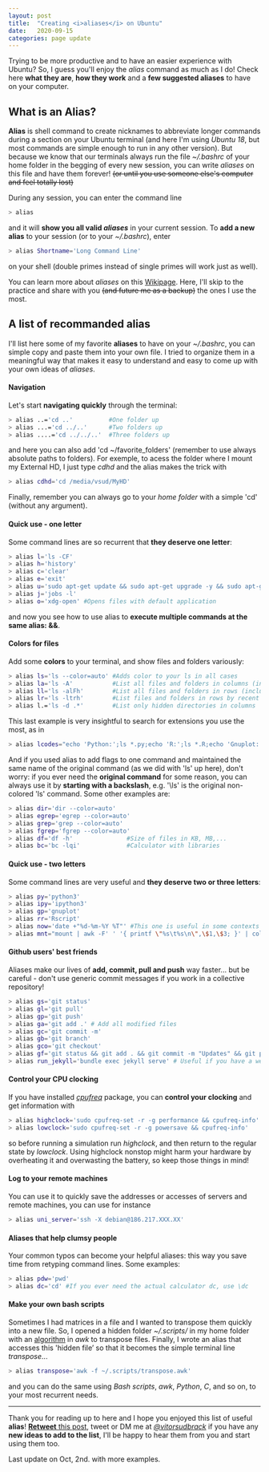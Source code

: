 ```yaml
---
layout: post
title:  "Creating <i>aliases</i> on Ubuntu"
date:   2020-09-15
categories: page update
---
```


Trying to be more productive and to have an easier experience with Ubuntu? So, I guess you'll enjoy the *alias* command as much as I do! Check here **what they are**, **how they work** and a **few suggested aliases** to have on your computer.

## What is an Alias?
**Alias** is shell command to create nicknames to abbreviate longer commands during a section on your Ubuntu terminal (and here I'm using *Ubuntu 18*, but most commands are simple enough to run in any other version). But because we know that our terminals always run the file *~/.bashrc* of your home folder in the begging of every new session, you can write *aliases* on this file and have them forever! ~~(or until you use someone else's computer and feel totally lost)~~

During any session, you can enter the command line
```sh
> alias
```
and it will **show you all valid _aliases_** in your current session. To **add a new alias** to your session (or to your *~/.bashrc*), enter
```sh
> alias Shortname='Long Command Line'
```
on your shell (double primes instead of single primes will work just as well).

You can learn more about *aliases* on this [Wikipage](https://en.wikipedia.org/wiki/Alias_(command)). Here, I'll skip to the practice and share with you ~~(and future me as a backup)~~ the ones I use the most.

## A list of recommanded alias
I'll list here some of my favorite **aliases** to have on your *~/.bashrc*, you can simple copy and paste them into your own file. I tried to organize them in a meaningful way that makes it easy to understand and easy to come up with your own ideas of *aliases*. 

#### Navigation
Let's start **navigating quickly** through the terminal:
```sh
> alias ..='cd ..'          #One folder up
> alias ...='cd ../..'      #Two folders up
> alias ....='cd ../../..'  #Three folders up
```
and here you can also add 'cd ~/favorite_folders' (remember to use always absolute paths to folders). For exemple, to acess the folder where I mount my External HD, I just type *cdhd* and the alias makes the trick with
```sh
> alias cdhd='cd /media/vsud/MyHD'
```
Finally, remember you can always go to your *home folder* with a simple 'cd' (without any argument).

#### Quick use - one letter
Some command lines are so recurrent that **they deserve one letter**:
```sh
> alias l='ls -CF'
> alias h='history'
> alias c='clear'
> alias e='exit'
> alias u='sudo apt-get update && sudo apt-get upgrade -y && sudo apt-get autoclean'
> alias j='jobs -l'
> alias o='xdg-open' #Opens files with default application
```
and now you see how to use alias to **execute multiple commands at the same alias: &&**. 

#### Colors for files
Add some **colors** to your terminal, and show files and folders variously:
```sh
> alias ls='ls --color=auto' #Adds color to your ls in all cases
> alias la='ls -A'           #List all files and folders in columns (including hidden)
> alias ll='ls -alFh'        #List all files and folders in rows (including hidden)
> alias lr='ls -ltrh'        #List files and folders in rows by recent modified
> alias l.='ls -d .*'        #List only hidden directories in columns
```

This last example is very insightful to search for extensions you use the most, as in
```sh
> alias lcodes="echo 'Python:';ls *.py;echo 'R:';ls *.R;echo 'Gnuplot:';ls *.gp"  #List all .py, .R e .gp separately
```

And if you used alias to add flags to one command and maintained the same name of the original command (as we did with 'ls' up here), don't worry: if you ever need the **original command** for some reason, you can always use it by **starting with a backslash**, e.g. '\ls' is the original non-colored 'ls' command. Some other examples are:
```sh
> alias dir='dir --color=auto'
> alias egrep='egrep --color=auto'
> alias grep='grep --color=auto'
> alias fgrep='fgrep --color=auto'
> alias df='df -h'               #Size of files in KB, MB,...
> alias bc='bc -lqi'             #Calculator with libraries
```

#### Quick use - two letters
Some command lines are very useful and **they deserve two or three letters**:
```sh
> alias py='python3'
> alias ipy='ipython3'
> alias gp='gnuplot'
> alias rr='Rscript'
> alias now='date +"%d-%m-%Y %T"' #This one is useful in some contexts of automated logs
> alias mnt="mount | awk -F' ' '{ printf \"%s\t%s\n\",\$1,\$3; }' | column -t | egrep ^/dev/ | sort" #Show all mounted devices at /dev/...
```

#### Github users' best friends
Aliases make our lives of **add, commit, pull and push** way faster... but be careful - don't use generic commit messages if you work in a collective repository!
```sh
> alias gs='git status'
> alias gl='git pull'
> alias gp='git push'
> alias ga='git add .' # Add all modified files
> alias gc='git commit -m' 
> alias gb='git branch'
> alias gco='git checkout'
> alias gf='git status && git add . && git commit -m "Updates" && git push' # Only do this if it's your private repository...
> alias run_jekyll='bundle exec jekyll serve' # Useful if you have a website in jekyll
```

#### Control your CPU clocking
If you have installed *[cpufreq](http://manpages.ubuntu.com/manpages/bionic/man1/cpufreq-set.1.html)* package, you can **control your clocking** and get information with
```sh
> alias highclock='sudo cpufreq-set -r -g performance && cpufreq-info'
> alias lowclock='sudo cpufreq-set -r -g powersave && cpufreq-info'
```
so before running a simulation run *highclock*, and then return to the regular state by *lowclock*. Using highclock nonstop might harm your hardware by overheating it and overwasting the battery, so keep those things in mind!

#### Log to your remote machines
You can use it to quickly save the addresses or accesses of servers and remote machines, you can use for instance
```sh
> alias uni_server='ssh -X debian@186.217.XXX.XX'
```

#### Aliases that help clumsy people
Your common typos can become your helpful aliases: this way you save time from retyping command lines. Some examples:

```sh
> alias pdw='pwd'
> alias dc='cd' #If you ever need the actual calculator dc, use \dc
```

#### Make your own bash scripts 
Sometimes I had matrices in a file and I wanted to transpose them quickly into a new file. So, I opened a hidden folder *~/.scripts/* in my home folder with an [algorithm](https://stackoverflow.com/questions/1729824/an-efficient-way-to-transpose-a-file-in-bash) in *awk* to transpose files. Finally, I wrote an alias that accesses this 'hidden file’ so that it becomes the simple terminal line *transpose*...
```sh
> alias transpose='awk -f ~/.scripts/transpose.awk'
```
and you can do the same using *Bash scripts*, *awk*, *Python*, *C*, and so on, to your most recurrent needs. 

***

Thank you for reading up to here and I hope you enjoyed this list of useful **alias**! [**Retweet** this post](https://twitter.com/vitorsudbrack/status/1305998416816807942?s=20), tweet or DM me at *[@vitorsudbrack](https://twitter.com/vitorsudbrack)* if you have any **new ideas to add to the list**, I'll be happy to hear them from you and start using them too.

Last update on Oct, 2nd. with more examples.




